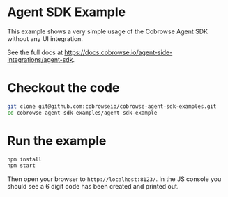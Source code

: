 # Agent SDK Example

This example shows a very simple usage of the Cobrowse Agent SDK without any UI integration.

See the full docs at https://docs.cobrowse.io/agent-side-integrations/agent-sdk.

# Checkout the code
```sh
git clone git@github.com:cobrowseio/cobrowse-agent-sdk-examples.git
cd cobrowse-agent-sdk-examples/agent-sdk-example
```

# Run the example

```sh
npm install
npm start
```

Then open your browser to `http://localhost:8123/`. In the JS console you should see a 6 digit code has been created and printed out.
